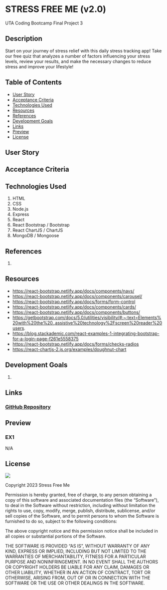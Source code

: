 # STRESS FREE ME (v2.0)

UTA Coding Bootcamp Final Project 3

## Description

Start on your journey of stress relief with this daily stress tracking app!
Take our free quiz that analyzes a number of factors influencing your stress levels, review your results, and make the necessary changes to reduce stress and improve your lifestyle!

## Table of Contents

- [User Story](#user-story)
- [Acceptance Criteria](#acceptance-criteria)
- [Technologies Used](#technologies-used)
- [Resources](#resources)
- [References](#references)
- [Development Goals](#development-goals)
- [Links](#links)
- [Preview](#preview)
- [License](#license)

## User Story

## Acceptance Criteria

## Technologies Used

1. HTML
2. CSS
3. Node.js
4. Express
5. React
6. React Bootstrap / Bootstrap
7. React ChartJS / ChartJS
8. MongoDB / Mongoose

## References
1.

## Resources
- https://react-bootstrap.netlify.app/docs/components/navs/
- https://react-bootstrap.netlify.app/docs/components/carousel/
- https://react-bootstrap.netlify.app/docs/forms/form-control
- https://react-bootstrap.netlify.app/docs/components/cards/
- https://react-bootstrap.netlify.app/docs/components/buttons/
- https://getbootstrap.com/docs/5.0/utilities/visibility/#:~:text=Elements%20with%20the%20.,assistive%20technology%2Fscreen%20reader%20users.
- https://blog.stackademic.com/react-examples-1-integrating-bootstrap-for-a-login-page-f261e5558375
- https://react-bootstrap.netlify.app/docs/forms/checks-radios
- https://react-chartjs-2.js.org/examples/doughnut-chart


## Development Goals
1. 

## Links

### <a href="https://github.com/MAT-2/stress-free-me-v2">GitHub Repository</a>

## Preview

### EX1
N/A

## License

<img src='https://img.shields.io/badge/License-MIT-yellow.svg?style=for-the-badge'>

Copyright 2023 Stress Free Me

Permission is hereby granted, free of charge, to any person obtaining a copy of this software and associated documentation files (the “Software”), to deal in the Software without restriction, including without limitation the rights to use, copy, modify, merge, publish, distribute, sublicense, and/or sell copies of the Software, and to permit persons to whom the Software is furnished to do so, subject to the following conditions:

The above copyright notice and this permission notice shall be included in all copies or substantial portions of the Software.

THE SOFTWARE IS PROVIDED “AS IS”, WITHOUT WARRANTY OF ANY KIND, EXPRESS OR IMPLIED, INCLUDING BUT NOT LIMITED TO THE WARRANTIES OF MERCHANTABILITY, FITNESS FOR A PARTICULAR PURPOSE AND NONINFRINGEMENT. IN NO EVENT SHALL THE AUTHORS OR COPYRIGHT HOLDERS BE LIABLE FOR ANY CLAIM, DAMAGES OR OTHER LIABILITY, WHETHER IN AN ACTION OF CONTRACT, TORT OR OTHERWISE, ARISING FROM, OUT OF OR IN CONNECTION WITH THE SOFTWARE OR THE USE OR OTHER DEALINGS IN THE SOFTWARE.
